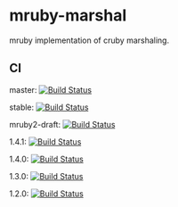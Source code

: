 # mruby-marshal
mruby implementation of cruby marshaling.

## CI

master:
[![Build Status](https://103.128.221.202.static.iijgio.jp/jenkins/buildStatus/icon?job=master-mruby-marshal)](https://103.128.221.202.static.iijgio.jp/jenkins/job/master-mruby-marshal/)

stable:
[![Build Status](https://103.128.221.202.static.iijgio.jp/jenkins/buildStatus/icon?job=stable-mruby-marshal)](https://103.128.221.202.static.iijgio.jp/jenkins/job/stable-mruby-marshal/)

mruby2-draft:
[![Build Status](https://103.128.221.202.static.iijgio.jp/jenkins/buildStatus/icon?job=mruby2-draft-mruby-marshal)](https://103.128.221.202.static.iijgio.jp/jenkins/job/mruby2-draft-mruby-marshal/)

1.4.1:
[![Build Status](https://103.128.221.202.static.iijgio.jp/jenkins/buildStatus/icon?job=1.4.1-mruby-marshal)](https://103.128.221.202.static.iijgio.jp/jenkins/job/1.4.1-mruby-marshal/)

1.4.0:
[![Build Status](https://103.128.221.202.static.iijgio.jp/jenkins/buildStatus/icon?job=1.4.0-mruby-marshal)](https://103.128.221.202.static.iijgio.jp/jenkins/job/1.4.0-mruby-marshal/)

1.3.0:
[![Build Status](https://103.128.221.202.static.iijgio.jp/jenkins/buildStatus/icon?job=1.3.0-mruby-marshal)](https://103.128.221.202.static.iijgio.jp/jenkins/job/1.3.0-mruby-marshal/)

1.2.0:
[![Build Status](https://103.128.221.202.static.iijgio.jp/jenkins/buildStatus/icon?job=1.2.0-mruby-marshal)](https://103.128.221.202.static.iijgio.jp/jenkins/job/1.2.0-mruby-marshal/)
